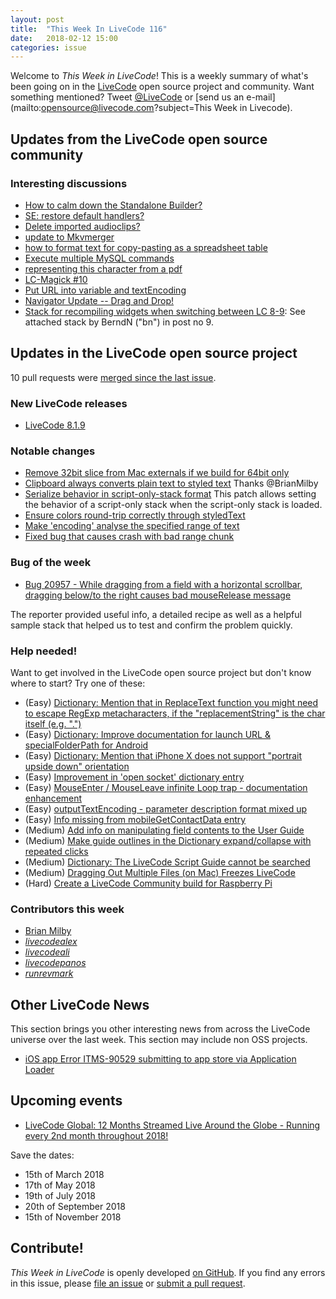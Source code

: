 ```yaml
---
layout: post
title:  "This Week In LiveCode 116"
date:   2018-02-12 15:00
categories: issue
---
```


Welcome to *This Week in LiveCode*!  This is a weekly summary of what's been
going on in the [LiveCode](https://livecode.com/) open source project and
community.  Want something mentioned?  Tweet
[@LiveCode](https://twitter.com/LiveCode) or
[send us an e-mail](mailto:opensource@livecode.com?subject=This Week in Livecode).

## Updates from the LiveCode open source community

<!---
### News & blog posts

- [LiveCode 9 - The final preview](https://livecode.com/livecode-9-the-final-preview/)
--->



### Interesting discussions

- [How to calm down the Standalone Builder?](https://www.mail-archive.com/use-livecode@lists.runrev.com/msg92603.html)
- [SE: restore default handlers?](https://www.mail-archive.com/use-livecode@lists.runrev.com/msg92609.html)
- [Delete imported audioclips?](https://www.mail-archive.com/use-livecode@lists.runrev.com/msg92473.html)
- [update to Mkvmerger](https://www.mail-archive.com/use-livecode@lists.runrev.com/msg92654.html)
- [how to format text for copy-pasting as a spreadsheet table](https://www.mail-archive.com/use-livecode@lists.runrev.com/msg92656.html)
- [Execute multiple MySQL commands](https://www.mail-archive.com/use-livecode@lists.runrev.com/msg92657.html)
- [representing this character from a pdf](https://www.mail-archive.com/use-livecode@lists.runrev.com/msg92670.html)
- [LC-Magick #10](https://www.mail-archive.com/use-livecode@lists.runrev.com/msg92717.html)
- [Put URL into variable and textEncoding](https://www.mail-archive.com/use-livecode@lists.runrev.com/msg92718.html)
- [Navigator Update -- Drag and Drop!](https://www.mail-archive.com/use-livecode@lists.runrev.com/msg92719.html)
- [Stack for recompiling widgets when switching between LC 8-9](http://forums.livecode.com/viewtopic.php?f=104&t=30433&p=163580#p163582): See attached stack by BerndN ("bn") in post no 9.


## Updates in the LiveCode open source project

10 pull requests were [merged since the last issue](https://github.com/search?utf8=✓&q=org%3Alivecode+is%3Apublic+is%3Apr+is%3Amerged+merged%3A2018-02-05..2018-02-11&type=Issues).

### New LiveCode releases

- [LiveCode 8.1.9](https://downloads.livecode.com/livecode/#8_1_9)


### Notable changes

- [Remove 32bit slice from Mac externals if we build for 64bit only](https://github.com/livecode/livecode/pull/6321) 
- [Clipboard always converts plain text to styled text](https://github.com/livecode/livecode/pull/6293) Thanks @BrianMilby
- [Serialize behavior in script-only-stack format](https://github.com/livecode/livecode/pull/6290) This patch allows setting the behavior of a script-only stack when the script-only stack is loaded.
- [Ensure colors round-trip correctly through styledText](https://github.com/livecode/livecode/pull/6287)
- [Make 'encoding' analyse the specified range of text](https://github.com/livecode/livecode/pull/6254/)
- [Fixed bug that causes crash with bad range chunk](https://github.com/livecode/livecode/pull/6316)

### Bug of the week

- [Bug 20957 - While dragging from a field with a horizontal scrollbar, dragging below/to the right causes bad mouseRelease message](http://quality.livecode.com/show_bug.cgi?id=20957)

The reporter provided useful info, a detailed recipe as well as a helpful sample stack that helped us to test and confirm the problem quickly.


### Help needed!

Want to get involved in the LiveCode open source project but don't know where
to start?  Try one of these:

- (Easy) [Dictionary: Mention that in ReplaceText function you might need to escape RegExp metacharacters, if the "replacementString" is the char itself (e.g. ".")](http://quality.livecode.com/show_bug.cgi?id=20943)
- (Easy) [Dictionary: Improve documentation for launch URL & specialFolderPath for Android](http://quality.livecode.com/show_bug.cgi?id=20722)
- (Easy) [Dictionary: Mention that iPhone X does not support "portrait upside down" orientation](http://quality.livecode.com/show_bug.cgi?id=20640)
- (Easy) [Improvement in 'open socket' dictionary entry](http://quality.livecode.com/show_bug.cgi?id=19597)
- (Easy) [MouseEnter / MouseLeave infinite Loop trap - documentation enhancement](http://quality.livecode.com/show_bug.cgi?id=20529)
- (Easy) [outputTextEncoding - parameter description format mixed up](http://quality.livecode.com/show_bug.cgi?id=19351)
- (Easy) [Info missing from mobileGetContactData entry](http://quality.livecode.com/show_bug.cgi?id=20359)
- (Medium) [Add info on manipulating field contents to the User Guide](http://quality.livecode.com/show_bug.cgi?id=18990)
- (Medium) [Make guide outlines in the Dictionary expand/collapse with repeated clicks](http://quality.livecode.com/show_bug.cgi?id=18184)
- (Medium) [Dictionary: The LiveCode Script Guide cannot be searched](http://quality.livecode.com/show_bug.cgi?id=15957)
- (Medium) [Dragging Out Multiple Files (on Mac) Freezes LiveCode](http://quality.livecode.com/show_bug.cgi?id=20925)
- (Hard) [Create a LiveCode Community build for Raspberry Pi](http://forums.livecode.com/viewtopic.php?f=76&t=27912)

### Contributors this week

- [Brian Milby](https://github.com/bwmilby)
- *[livecodealex](https://github.com/livecodealex)*
- *[livecodeali](https://github.com/livecodeali)*
- *[livecodepanos](https://github.com/livecodepanos)*
- *[runrevmark](https://github.com/runrevmark)*


## Other LiveCode News

This section brings you other interesting news from across the LiveCode universe over the last week. This section may include non OSS projects.

- [iOS app Error ITMS-90529 submitting to app store via Application	Loader](https://www.mail-archive.com/use-livecode@lists.runrev.com/msg92707.html)



## Upcoming events

* [LiveCode Global: 12 Months Streamed Live Around the Globe - Running every 2nd month throughout 2018!](https://livecode.com/global/) 

Save the dates:

- 15th of March 2018
- 17th of May 2018
- 19th of July 2018
- 20th of September 2018
- 15th of November 2018


## Contribute!

*This Week in LiveCode* is openly developed
[on GitHub](https://github.com/livecode/this-week-in-livecode).
If you find any errors in this issue, please
[file an issue](https://github.com/livecode/this-week-in-livecode/issues) or
[submit a pull request](https://github.com/livecode/this-week-in-livecode/pulls).
